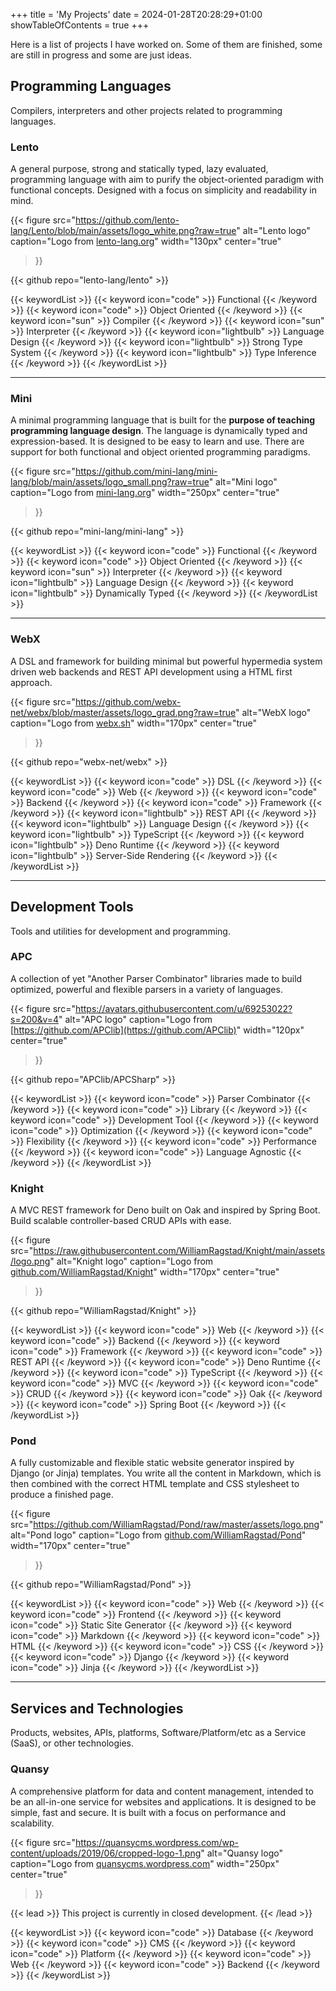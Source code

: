 +++
title = 'My Projects'
date = 2024-01-28T20:28:29+01:00
showTableOfContents = true
+++

Here is a list of projects I have worked on. Some of them are finished, some are still in progress and some are just ideas.

## Programming Languages

Compilers, interpreters and other projects related to programming languages.

### Lento

A general purpose, strong and statically typed, lazy evaluated, programming language with aim to purify the object-oriented paradigm with functional concepts. Designed with a focus on simplicity and readability in mind.

{{< figure
    src="https://github.com/lento-lang/Lento/blob/main/assets/logo_white.png?raw=true"
    alt="Lento logo"
    caption="Logo from [lento-lang.org](https://www.lento-lang.org/)"
    width="130px"
    center="true"
>}}

{{< github repo="lento-lang/lento" >}}

{{< keywordList >}}
    {{< keyword icon="code" >}} Functional {{< /keyword >}}
    {{< keyword icon="code" >}} Object Oriented {{< /keyword >}}
    {{< keyword icon="sun" >}} Compiler {{< /keyword >}}
    {{< keyword icon="sun" >}} Interpreter {{< /keyword >}}
    {{< keyword icon="lightbulb" >}} Language Design {{< /keyword >}}
    {{< keyword icon="lightbulb" >}} Strong Type System {{< /keyword >}}
    {{< keyword icon="lightbulb" >}} Type Inference {{< /keyword >}}
    <!--
    {{< keyword icon="github" >}} Open Source {{< /keyword >}}
    {{< keyword icon="circle-info" >}} Programming Language {{< /keyword >}}
    {{< keyword icon="circle-info" >}} LLVM {{< /keyword >}}
    {{< keyword icon="circle-info" >}} Language Implementation {{< /keyword >}}
    {{< keyword icon="circle-info" >}} Virtual Machine {{< /keyword >}}
    {{< keyword icon="circle-info" >}} Bytecode {{< /keyword >}}
    {{< keyword icon="circle-info" >}} Bytecode Interpreter {{< /keyword >}}
    {{< keyword icon="circle-info" >}} Bytecode Compiler {{< /keyword >}}
    {{< keyword icon="circle-info" >}} Imperative {{< /keyword >}}
    {{< keyword icon="circle-info" >}} Statically Typed {{< /keyword >}}
    {{< keyword icon="circle-info" >}} Dynamically Typed {{< /keyword >}}
    {{< keyword icon="circle-info" >}} Type System {{< /keyword >}}
    {{< keyword icon="circle-info" >}} Type Checking {{< /keyword >}}
    {{< keyword icon="circle-info" >}} Type Safety {{< /keyword >}}
    {{< keyword icon="circle-info" >}} Type Soundness {{< /keyword >}}
    {{< keyword icon="circle-info" >}} Type Erasure {{< /keyword >}}
    {{< keyword icon="circle-info" >}} Type Classes {{< /keyword >}}
    {{< keyword icon="circle-info" >}} Generics {{< /keyword >}}
    {{< keyword icon="circle-info" >}} Traits {{< /keyword >}}
    {{< keyword icon="circle-info" >}} Interfaces {{< /keyword >}}
    {{< keyword icon="circle-info" >}} Inheritance {{< /keyword >}}
    {{< keyword icon="circle-info" >}} Polymorphism {{< /keyword >}}
    {{< keyword icon="circle-info" >}} Operator Overloading {{< /keyword >}}
    {{< keyword icon="circle-info" >}} Pattern Matching {{< /keyword >}}
    {{< keyword icon="circle-info" >}} Algebraic Data Types {{< /keyword >}}
    {{< keyword icon="circle-info" >}} Sum Types {{< /keyword >}}
    {{< keyword icon="circle-info" >}} Product Types {{< /keyword >}}
    {{< keyword icon="circle-info" >}} Records {{< /keyword >}}
    {{< keyword icon="circle-info" >}} Modules {{< /keyword >}}
    {{< keyword icon="circle-info" >}} Namespaces {{< /keyword >}}
    {{< keyword icon="circle-info" >}} Packages {{< /keyword >}}
    {{< keyword icon="circle-info" >}} Imports {{< /keyword >}}
    {{< keyword icon="circle-info" >}} Visibility {{< /keyword >}}
    {{< keyword icon="circle-info" >}} Scope {{< /keyword >}}
    {{< keyword icon="circle-info" >}} Garbage Collection {{< /keyword >}}
    {{< keyword icon="circle-info" >}} Memory Management {{< /keyword >}}
    {{< keyword icon="circle-info" >}} Reference Counting {{< /keyword >}}
    {{< keyword icon="circle-info" >}} Automatic Memory Management {{< /keyword >}}
    {{< keyword icon="circle-info" >}} Manual Memory Management {{< /keyword >}}
    {{< keyword icon="circle-info" >}} Memory Safety {{< /keyword >}}
    {{< keyword icon="circle-info" >}} Memory Leaks {{< /keyword >}}
    -->
{{< /keywordList >}}

---

### Mini

A minimal programming language that is built for the **purpose of teaching programming language design**.
The language is dynamically typed and expression-based.
It is designed to be easy to learn and use.
There are support for both functional and object oriented programming paradigms.

{{< figure
    src="https://github.com/mini-lang/mini-lang/blob/main/assets/logo_small.png?raw=true"
    alt="Mini logo"
    caption="Logo from [mini-lang.org](https://www.mini-lang.org/)"
    width="250px"
    center="true"
>}}

{{< github repo="mini-lang/mini-lang" >}}

{{< keywordList >}}
    {{< keyword icon="code" >}} Functional {{< /keyword >}}
    {{< keyword icon="code" >}} Object Oriented {{< /keyword >}}
    {{< keyword icon="sun" >}} Interpreter {{< /keyword >}}
    {{< keyword icon="lightbulb" >}} Language Design {{< /keyword >}}
    {{< keyword icon="lightbulb" >}} Dynamically Typed {{< /keyword >}}
    <!--
    {{< keyword icon="github" >}} Open Source {{< /keyword >}}
    {{< keyword icon="circle-info" >}} Programming Language {{< /keyword >}}
    {{< keyword icon="circle-info" >}} Language Implementation {{< /keyword >}}
    {{< keyword icon="circle-info" >}} Virtual Machine {{< /keyword >}}
    {{< keyword icon="circle-info" >}} Bytecode {{< /keyword >}}
    {{< keyword icon="circle-info" >}} Bytecode Interpreter {{< /keyword >}}
    {{< keyword icon="circle-info" >}} Bytecode Compiler {{< /keyword >}}
    {{< keyword icon="circle-info" >}} Imperative {{< /keyword >}}
    {{< keyword icon="circle-info" >}} Statically Typed {{< /keyword >}}
    {{< keyword icon="circle-info" >}} Dynamically Typed {{< /keyword >}}
    {{< keyword icon="circle-info" >}} Type System {{< /keyword >}}
    {{< keyword icon="circle-info" >}} Type Checking {{< /keyword >}}
    {{< keyword icon="circle-info" >}} Type Safety {{< /keyword >}}
    {{< keyword icon="circle-info" >}} Type Soundness {{< /keyword >}}
    {{< keyword icon="circle-info" >}} Type Erasure {{< /keyword >}}
    {{< keyword icon="circle-info" >}} Type Classes {{< /keyword >}}
    {{< keyword icon="circle-info" >}} Generics {{< /keyword >}}
    {{< keyword icon="circle-info" >}} Traits {{< /keyword >}}
    {{< keyword icon="circle-info" >}} Interfaces {{< /keyword >}}
    {{< keyword icon="circle-info" >}} Inheritance {{< /keyword >}}
    -->
{{< /keywordList >}}

---

### WebX

A DSL and framework for building minimal but powerful hypermedia system driven web backends and REST API development using a HTML first approach.

{{< figure
    src="https://github.com/webx-net/webx/blob/master/assets/logo_grad.png?raw=true"
    alt="WebX logo"
    caption="Logo from [webx.sh](https://webx.sh/)"
    width="170px"
    center="true"
>}}

{{< github repo="webx-net/webx" >}}

{{< keywordList >}}
    {{< keyword icon="code" >}} DSL {{< /keyword >}}
    {{< keyword icon="code" >}} Web {{< /keyword >}}
    {{< keyword icon="code" >}} Backend {{< /keyword >}}
    {{< keyword icon="code" >}} Framework {{< /keyword >}}
    {{< keyword icon="lightbulb" >}} REST API {{< /keyword >}}
    {{< keyword icon="lightbulb" >}} Language Design {{< /keyword >}}
    {{< keyword icon="lightbulb" >}} TypeScript {{< /keyword >}}
    {{< keyword icon="lightbulb" >}} Deno Runtime {{< /keyword >}}
    {{< keyword icon="lightbulb" >}} Server-Side Rendering {{< /keyword >}}
{{< /keywordList >}}

---

## Development Tools

Tools and utilities for development and programming.

### APC

A collection of yet "Another Parser Combinator" libraries made to build optimized, powerful and flexible parsers in a variety of languages.

{{< figure
    src="https://avatars.githubusercontent.com/u/69253022?s=200&v=4"
    alt="APC logo"
    caption="Logo from [https://github.com/APClib](https://github.com/APClib)"
    width="120px"
    center="true"
>}}

{{< github repo="APClib/APCSharp" >}}

{{< keywordList >}}
    {{< keyword icon="code" >}} Parser Combinator {{< /keyword >}}
    {{< keyword icon="code" >}} Library {{< /keyword >}}
    {{< keyword icon="code" >}} Development Tool {{< /keyword >}}
    {{< keyword icon="code" >}} Optimization {{< /keyword >}}
    {{< keyword icon="code" >}} Flexibility {{< /keyword >}}
    {{< keyword icon="code" >}} Performance {{< /keyword >}}
    {{< keyword icon="code" >}} Language Agnostic {{< /keyword >}}
{{< /keywordList >}}

### Knight

A MVC REST framework for Deno built on Oak and inspired by Spring Boot.
Build scalable controller-based CRUD APIs with ease.

{{< figure
    src="https://raw.githubusercontent.com/WilliamRagstad/Knight/main/assets/logo.png"
    alt="Knight logo"
    caption="Logo from [github.com/WilliamRagstad/Knight](https://github.com/WilliamRagstad/Knight)"
    width="170px"
    center="true"
>}}

{{< github repo="WilliamRagstad/Knight" >}}

{{< keywordList >}}
    {{< keyword icon="code" >}} Web {{< /keyword >}}
    {{< keyword icon="code" >}} Backend {{< /keyword >}}
    {{< keyword icon="code" >}} Framework {{< /keyword >}}
    {{< keyword icon="code" >}} REST API {{< /keyword >}}
    {{< keyword icon="code" >}} Deno Runtime {{< /keyword >}}
    {{< keyword icon="code" >}} TypeScript {{< /keyword >}}
    {{< keyword icon="code" >}} MVC {{< /keyword >}}
    {{< keyword icon="code" >}} CRUD {{< /keyword >}}
    {{< keyword icon="code" >}} Oak {{< /keyword >}}
    {{< keyword icon="code" >}} Spring Boot {{< /keyword >}}
{{< /keywordList >}}

### Pond

A fully customizable and flexible static website generator inspired by Django (or Jinja) templates.
You write all the content in Markdown, which is then combined with the correct HTML template and CSS stylesheet to produce a finished page.

{{< figure
    src="https://github.com/WilliamRagstad/Pond/raw/master/assets/logo.png"
    alt="Pond logo"
    caption="Logo from [github.com/WilliamRagstad/Pond](https://github.com/WilliamRagstad/Pond)"
    width="170px"
    center="true"
>}}

{{< github repo="WilliamRagstad/Pond" >}}

{{< keywordList >}}
    {{< keyword icon="code" >}} Web {{< /keyword >}}
    {{< keyword icon="code" >}} Frontend {{< /keyword >}}
    {{< keyword icon="code" >}} Static Site Generator {{< /keyword >}}
    {{< keyword icon="code" >}} Markdown {{< /keyword >}}
    {{< keyword icon="code" >}} HTML {{< /keyword >}}
    {{< keyword icon="code" >}} CSS {{< /keyword >}}
    {{< keyword icon="code" >}} Django {{< /keyword >}}
    {{< keyword icon="code" >}} Jinja {{< /keyword >}}
{{< /keywordList >}}

---

## Services and Technologies

Products, websites, APIs, platforms, Software/Platform/etc as a Service (SaaS), or other technologies.

### Quansy

A comprehensive platform for data and content management, intended to be an all-in-one service for websites and applications.
It is designed to be simple, fast and secure.
It is built with a focus on performance and scalability.

{{< figure
    src="https://quansycms.wordpress.com/wp-content/uploads/2019/06/cropped-logo-1.png"
    alt="Quansy logo"
    caption="Logo from [quansycms.wordpress.com](https://quansycms.wordpress.com/)"
    width="250px"
    center="true"
>}}

{{< lead >}}
This project is currently in closed development.
{{< /lead >}}

{{< keywordList >}}
    {{< keyword icon="code" >}} Database {{< /keyword >}}
    {{< keyword icon="code" >}} CMS {{< /keyword >}}
    {{< keyword icon="code" >}} Platform {{< /keyword >}}
    {{< keyword icon="code" >}} Web {{< /keyword >}}
    {{< keyword icon="code" >}} Backend {{< /keyword >}}
{{< /keywordList >}}